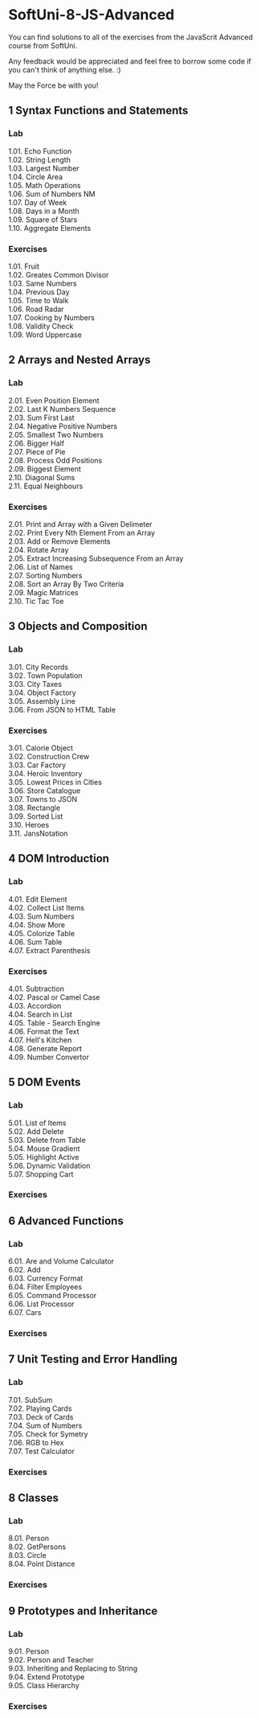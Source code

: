 # SoftUni-8-JS-Advanced
You can find solutions to all of the exercises from the JavaScrit Advanced course from SoftUni.

Any feedback would be appreciated and feel free to borrow some code if you can't think of anything else. :)

May the Force be with you!

## 1 Syntax Functions and Statements
### Lab
1.01. Echo Function<br>
1.02. String Length<br>
1.03. Largest Number<br>
1.04. Circle Area<br>
1.05. Math Operations<br>
1.06. Sum of Numbers NM<br>
1.07. Day of Week<br>
1.08. Days in a Month<br>
1.09. Square of Stars<br>
1.10. Aggregate Elements

### Exercises
1.01. Fruit<br>
1.02. Greates Common Divisor<br>
1.03. Same Numbers<br>
1.04. Previous Day<br>
1.05. Time to Walk<br>
1.06. Road Radar<br>
1.07. Cooking by Numbers<br>
1.08. Validity Check<br>
1.09. Word Uppercase<br>

## 2 Arrays and Nested Arrays
### Lab
2.01. Even Position Element<br>
2.02. Last K Numbers Sequence<br>
2.03. Sum First Last<br>
2.04. Negative Positive Numbers<br>
2.05. Smallest Two Numbers<br>
2.06. Bigger Half<br>
2.07. Piece of Pie<br>
2.08. Process Odd Positions<br>
2.09. Biggest Element<br>
2.10. Diagonal Sums<br>
2.11. Equal Neighbours

### Exercises
2.01. Print and Array with a Given Delimeter<br>
2.02. Print Every Nth Element From an Array<br>
2.03. Add or Remove Elements<br>
2.04. Rotate Array<br>
2.05. Extract Increasing Subsequence From an Array<br>
2.06. List of Names<br>
2.07. Sorting Numbers<br>
2.08. Sort an Array By Two Criteria<br>
2.09. Magic Matrices<br>
2.10. Tic Tac Toe

## 3 Objects and Composition
### Lab
3.01. City Records<br>
3.02. Town Population<br>
3.03. City Taxes<br>
3.04. Object Factory<br>
3.05. Assembly Line<br>
3.06. From JSON to HTML Table

### Exercises
3.01. Calorie Object<br>
3.02. Construction Crew<br>
3.03. Car Factory<br>
3.04. Heroic Inventory<br>
3.05. Lowest Prices in Cities<br>
3.06. Store Catalogue<br>
3.07. Towns to JSON<br>
3.08. Rectangle<br>
3.09. Sorted List<br>
3.10. Heroes<br>
3.11. JansNotation

## 4 DOM Introduction
### Lab
4.01. Edit Element<br>
4.02. Collect List Items<br>
4.03. Sum Numbers<br>
4.04. Show More<br>
4.05. Colorize Table<br>
4.06. Sum Table<br>
4.07. Extract Parenthesis

### Exercises
4.01. Subtraction<br>
4.02. Pascal or Camel Case<br>
4.03. Accordion<br>
4.04. Search in List<br>
4.05. Table - Search Engine<br>
4.06. Format the Text<br>
4.07. Hell's Kitchen<br>
4.08. Generate Report<br>
4.09. Number Convertor

## 5 DOM Events
### Lab
5.01. List of Items<br>
5.02. Add Delete<br>
5.03. Delete from Table<br>
5.04. Mouse Gradient<br>
5.05. Highlight Active<br>
5.06. Dynamic Validation<br>
5.07. Shopping Cart

### Exercises

## 6 Advanced Functions
### Lab
6.01. Are and Volume Calculator<br>
6.02. Add<br>
6.03. Currency Format<br>
6.04. Filter Employees<br>
6.05. Command Processor<br>
6.06. List Processor<br>
6.07. Cars

### Exercises

## 7 Unit Testing and Error Handling
### Lab
7.01. SubSum<br>
7.02. Playing Cards<br>
7.03. Deck of Cards<br>
7.04. Sum of Numbers<br>
7.05. Check for Symetry<br>
7.06. RGB to Hex<br>
7.07. Test Calculator

### Exercises

## 8 Classes
### Lab
8.01. Person<br>
8.02. GetPersons<br>
8.03. Circle<br>
8.04. Point Distance

### Exercises

## 9 Prototypes and Inheritance
### Lab
9.01. Person<br>
9.02. Person and Teacher<br>
9.03. Inheriting and Replacing to String<br>
9.04. Extend Prototype<br>
9.05. Class Hierarchy

### Exercises


